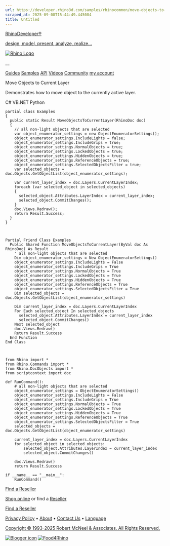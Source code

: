 ```yaml
---
url: https://developer.rhino3d.com/samples/rhinocommon/move-objects-to-current-layer/
scraped_at: 2025-09-08T15:44:49.445084
title: Untitled
---
```


[RhinoDeveloper®](/)

[design, model, present, analyze, realize...](/)

[![Rhino Logo](https://developer.rhino3d.com/images/rhinodevlogo.png)](/)

__

[Guides](https://developer.rhino3d.com/guides)
[Samples](https://developer.rhino3d.com/samples)
[API](https://developer.rhino3d.com/api)
[Videos](https://developer.rhino3d.com/videos)
[Community](https://discourse.mcneel.com/c/rhino-developer) [my account
](https://www.rhino3d.com/my-account/ "Manage your account, licenses, and
teams")

Move Objects to Current Layer

Demonstrates how to move object to the currently active layer.

C# VB.NET Python

    
    
    partial class Examples
    {
      public static Result MoveObjectsToCurrentLayer(RhinoDoc doc)
      {
        // all non-light objects that are selected
        var object_enumerator_settings = new ObjectEnumeratorSettings();
        object_enumerator_settings.IncludeLights = false;
        object_enumerator_settings.IncludeGrips = true;
        object_enumerator_settings.NormalObjects = true;
        object_enumerator_settings.LockedObjects = true;
        object_enumerator_settings.HiddenObjects = true;
        object_enumerator_settings.ReferenceObjects = true;
        object_enumerator_settings.SelectedObjectsFilter = true;
        var selected_objects = doc.Objects.GetObjectList(object_enumerator_settings);
    
        var current_layer_index = doc.Layers.CurrentLayerIndex;
        foreach (var selected_object in selected_objects)
        {
          selected_object.Attributes.LayerIndex = current_layer_index;
          selected_object.CommitChanges();
        }
        doc.Views.Redraw();
        return Result.Success;
      }
    }
    
    
    
    Partial Friend Class Examples
      Public Shared Function MoveObjectsToCurrentLayer(ByVal doc As RhinoDoc) As Result
    	' all non-light objects that are selected
    	Dim object_enumerator_settings = New ObjectEnumeratorSettings()
    	object_enumerator_settings.IncludeLights = False
    	object_enumerator_settings.IncludeGrips = True
    	object_enumerator_settings.NormalObjects = True
    	object_enumerator_settings.LockedObjects = True
    	object_enumerator_settings.HiddenObjects = True
    	object_enumerator_settings.ReferenceObjects = True
    	object_enumerator_settings.SelectedObjectsFilter = True
    	Dim selected_objects = doc.Objects.GetObjectList(object_enumerator_settings)
    
    	Dim current_layer_index = doc.Layers.CurrentLayerIndex
    	For Each selected_object In selected_objects
    	  selected_object.Attributes.LayerIndex = current_layer_index
    	  selected_object.CommitChanges()
    	Next selected_object
    	doc.Views.Redraw()
    	Return Result.Success
      End Function
    End Class
    
    
    
    from Rhino import *
    from Rhino.Commands import *
    from Rhino.DocObjects import *
    from scriptcontext import doc
    
    def RunCommand():
        # all non-light objects that are selected
        object_enumerator_settings = ObjectEnumeratorSettings()
        object_enumerator_settings.IncludeLights = False
        object_enumerator_settings.IncludeGrips = True
        object_enumerator_settings.NormalObjects = True
        object_enumerator_settings.LockedObjects = True
        object_enumerator_settings.HiddenObjects = True
        object_enumerator_settings.ReferenceObjects = True
        object_enumerator_settings.SelectedObjectsFilter = True
        selected_objects = doc.Objects.GetObjectList(object_enumerator_settings)
    
        current_layer_index = doc.Layers.CurrentLayerIndex
        for selected_object in selected_objects:
            selected_object.Attributes.LayerIndex = current_layer_index
            selected_object.CommitChanges()
    
        doc.Views.Redraw()
        return Result.Success
    
    if __name__ == "__main__":
        RunCommand()
    

  

[Find a Reseller](https://www.rhino3d.com/sales)

[Shop online](https://www.rhino3d.com/store) or find a
[Reseller](https://www.rhino3d.com/sales)

[Find a Reseller](https://www.rhino3d.com/sales)

[Privacy Policy](https://www.rhino3d.com/privacy) •
[About](https://www.rhino3d.com/mcneel/about) • [Contact
Us](https://www.rhino3d.com/mcneel/contact) • [
Language](https://www.rhino3d.com/language "Change to a different region or
language")

[Copyright © 1993-2025 Robert McNeel & Associates. All Rights
Reserved.](https://www.rhino3d.com/mcneel/about)

[](https://www.facebook.com/McNeelRhinoceros/)
[](https://twitter.com/bobmcneel) [](https://www.linkedin.com/groups/75313/)
[](https://www.youtube.com/user/RhinoGuide/videos) [](https://vimeo.com/rhino)
[![Blogger
icon](https://developer.rhino3d.com/images/blogger.svg)](http://blog.rhino3d.com/)
[![Food4Rhino](https://developer.rhino3d.com/images/f4r_icon_01.svg)](https://www.food4rhino.com)

